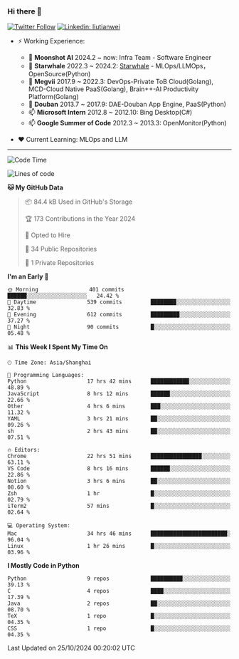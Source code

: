 ### Hi there 👋

[![Twitter Follow](https://img.shields.io/twitter/follow/tianweidut?style=social)](https://twitter.com/tianweidut)
[![Linkedin: liutianwei](https://img.shields.io/badge/-liutianwei-blue?style=flat-square&logo=Linkedin&logoColor=white&link=https://www.linkedin.com/in/liutianwei/)](https://www.linkedin.com/in/liutianwei/)

- ⚡ Working Experience:
  - 🔭 **Moonshot AI**  2024.2 ~ now: Infra Team - Software Engineer
  - 🌱 **Starwhale** 2022.3 ~ 2024.2: [Starwhale](https://github.com/star-whale/starwhale) - MLOps/LLMOps，OpenSource(Python)
  - 🌱 **Megvii** 2017.9 ~ 2022.3: DevOps-Private ToB Cloud(Golang), MCD-Cloud Native PaaS(Golang), Brain++-AI Productivity Platform(Golang)
  - 🌱 **Douban** 2013.7 ~ 2017.9: DAE-Douban App Engine, PaaS(Python)
  - 📫 **Microsoft Intern** 2012.8 ~ 2012.10: Bing Desktop(C#)
  - 📫 **Google Summer of Code** 2012.3 ~ 2013.3: OpenMonitor(Python)

- ❤️ Current Learning: MLOps and LLM

---
<!--START_SECTION:waka-->
![Code Time](http://img.shields.io/badge/Code%20Time-6%2C207%20hrs-blue)

![Lines of code](https://img.shields.io/badge/From%20Hello%20World%20I%27ve%20Written-1.0%20million%20lines%20of%20code-blue)

**🐱 My GitHub Data** 

> 📦 84.4 kB Used in GitHub's Storage 
 > 
> 🏆 173 Contributions in the Year 2024
 > 
> 💼 Opted to Hire
 > 
> 📜 34 Public Repositories 
 > 
> 🔑 1 Private Repositories 
 > 
**I'm an Early 🐤** 

```text
🌞 Morning                401 commits         ██████░░░░░░░░░░░░░░░░░░░   24.42 % 
🌆 Daytime                539 commits         ████████░░░░░░░░░░░░░░░░░   32.83 % 
🌃 Evening                612 commits         █████████░░░░░░░░░░░░░░░░   37.27 % 
🌙 Night                  90 commits          █░░░░░░░░░░░░░░░░░░░░░░░░   05.48 % 
```


📊 **This Week I Spent My Time On** 

```text
🕑︎ Time Zone: Asia/Shanghai

💬 Programming Languages: 
Python                   17 hrs 42 mins      ████████████░░░░░░░░░░░░░   48.89 % 
JavaScript               8 hrs 12 mins       ██████░░░░░░░░░░░░░░░░░░░   22.66 % 
Other                    4 hrs 6 mins        ███░░░░░░░░░░░░░░░░░░░░░░   11.32 % 
YAML                     3 hrs 21 mins       ██░░░░░░░░░░░░░░░░░░░░░░░   09.26 % 
sh                       2 hrs 43 mins       ██░░░░░░░░░░░░░░░░░░░░░░░   07.51 % 

🔥 Editors: 
Chrome                   22 hrs 51 mins      ████████████████░░░░░░░░░   63.11 % 
VS Code                  8 hrs 16 mins       ██████░░░░░░░░░░░░░░░░░░░   22.86 % 
Notion                   3 hrs 6 mins        ██░░░░░░░░░░░░░░░░░░░░░░░   08.60 % 
Zsh                      1 hr                █░░░░░░░░░░░░░░░░░░░░░░░░   02.79 % 
iTerm2                   57 mins             █░░░░░░░░░░░░░░░░░░░░░░░░   02.64 % 

💻 Operating System: 
Mac                      34 hrs 46 mins      ████████████████████████░   96.04 % 
Linux                    1 hr 26 mins        █░░░░░░░░░░░░░░░░░░░░░░░░   03.96 % 
```

**I Mostly Code in Python** 

```text
Python                   9 repos             ██████████░░░░░░░░░░░░░░░   39.13 % 
C                        4 repos             ████░░░░░░░░░░░░░░░░░░░░░   17.39 % 
Java                     2 repos             ██░░░░░░░░░░░░░░░░░░░░░░░   08.70 % 
TeX                      1 repo              █░░░░░░░░░░░░░░░░░░░░░░░░   04.35 % 
CSS                      1 repo              █░░░░░░░░░░░░░░░░░░░░░░░░   04.35 % 
```




 Last Updated on 25/10/2024 00:20:02 UTC
<!--END_SECTION:waka-->

